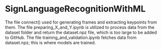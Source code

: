 # SignLanguageRecognitionWithML

The file connect() used for generating frames and extracting keypoints from them.
The file preparing_X_and_Y.ipynb is utilized to process data from the dataset folder and return the dataset.npz file, which is too large to be added to GitHub.
The file training_and_validation.ipynb fetches data from dataset.npz; this is where models are trained.
